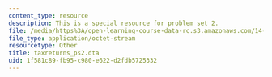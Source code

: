 ```yaml
---
content_type: resource
description: This is a special resource for problem set 2.
file: /media/https%3A/open-learning-course-data-rc.s3.amazonaws.com/14-471-public-economics-i-fall-2012/1f581c89fb95c980e622d2fdb5725332_taxreturns_ps2.dta
file_type: application/octet-stream
resourcetype: Other
title: taxreturns_ps2.dta
uid: 1f581c89-fb95-c980-e622-d2fdb5725332
---
```

